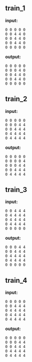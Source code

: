 
## train_1

**input:**
```
0 0 0 0 0
0 0 4 4 0
0 0 4 4 0
0 0 4 4 0
0 0 0 0 0
```


**output:**
```
0 0 0 0 0
0 0 0 4 0
0 0 4 4 0
0 0 4 4 0
0 0 0 0 0
```


## train_2

**input:**
```
0 0 0 0 0
0 0 0 4 4
0 0 4 4 4
0 4 4 4 4
0 4 4 4 4
```


**output:**
```
0 0 0 0 0
0 0 0 0 4
0 0 0 4 4
0 0 4 4 4
0 4 4 4 4
```


## train_3

**input:**
```
0 0 4 4 4
0 4 4 4 4
0 4 4 4 4
0 4 4 4 4
0 0 0 0 0
```


**output:**
```
0 0 0 4 4
0 0 4 4 4
0 4 4 4 4
0 4 4 4 4
0 0 0 0 0
```


## train_4

**input:**
```
0 0 0 0 0
0 0 4 4 4
0 4 4 4 4
0 4 4 4 4
0 4 4 4 4
```


**output:**
```
0 0 0 0 0
0 0 0 4 4
0 0 4 4 4
0 4 4 4 4
0 4 4 4 4
```

